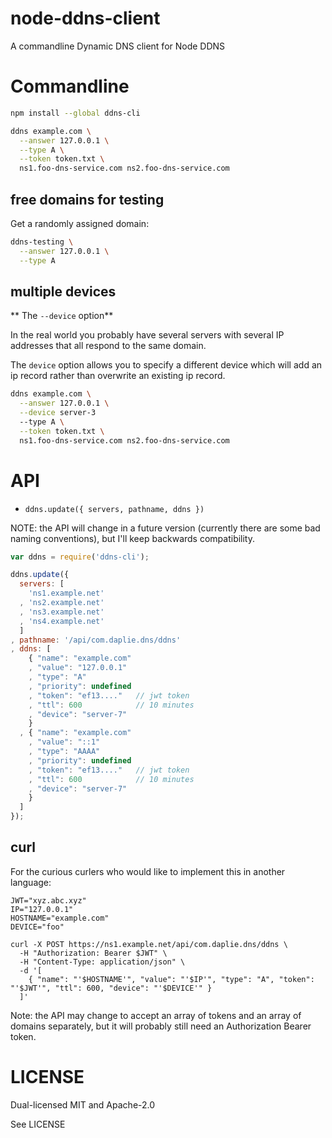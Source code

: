 node-ddns-client
=======

A commandline Dynamic DNS client for Node DDNS

Commandline
===========

```bash
npm install --global ddns-cli
```

```bash
ddns example.com \
  --answer 127.0.0.1 \
  --type A \
  --token token.txt \
  ns1.foo-dns-service.com ns2.foo-dns-service.com
```

free domains for testing
--------

Get a randomly assigned domain:

```bash
ddns-testing \
  --answer 127.0.0.1 \
  --type A
```

multiple devices
--------

** The `--device` option**

In the real world you probably have several servers with several IP addresses
that all respond to the same domain.

The `device` option allows you to specify a different device which will add an ip record rather than
overwrite an existing ip record.

```bash
ddns example.com \
  --answer 127.0.0.1 \
  --device server-3
  --type A \
  --token token.txt \
  ns1.foo-dns-service.com ns2.foo-dns-service.com
```

API
===

* `ddns.update({ servers, pathname, ddns })`

NOTE: the API will change in a future version (currently there are some bad naming conventions),
but I'll keep backwards compatibility.

```javascript
var ddns = require('ddns-cli');

ddns.update({
  servers: [
    'ns1.example.net'
  , 'ns2.example.net'
  , 'ns3.example.net'
  , 'ns4.example.net'
  ]
, pathname: '/api/com.daplie.dns/ddns'
, ddns: [
    { "name": "example.com"
    , "value": "127.0.0.1"
    , "type": "A"
    , "priority": undefined
    , "token": "ef13...."   // jwt token
    , "ttl": 600            // 10 minutes
    , "device": "server-7"
    }
  , { "name": "example.com"
    , "value": "::1"
    , "type": "AAAA"
    , "priority": undefined
    , "token": "ef13...."   // jwt token
    , "ttl": 600            // 10 minutes
    , "device": "server-7"
    }
  ]
});
```

curl
----

For the curious curlers who would like to implement this in another language:

```
JWT="xyz.abc.xyz"
IP="127.0.0.1"
HOSTNAME="example.com"
DEVICE="foo"

curl -X POST https://ns1.example.net/api/com.daplie.dns/ddns \
  -H "Authorization: Bearer $JWT" \
  -H "Content-Type: application/json" \
  -d '[
    { "name": "'$HOSTNAME'", "value": "'$IP'", "type": "A", "token": "'$JWT'", "ttl": 600, "device": "'$DEVICE'" }
  ]'
```

Note: the API may change to accept an array of tokens and an array of domains separately,
but it will probably still need an Authorization Bearer token.

LICENSE
=======

Dual-licensed MIT and Apache-2.0

See LICENSE
